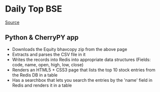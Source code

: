 # Daily Top BSE

[Source](https://www.bseindia.com/markets/equity/EQReports/BhavCopyDebt.aspx?expandable=3)


## Python & CherryPY app
- Downloads the Equity bhavcopy zip from the above page
- Extracts and parses the CSV file in it
- Writes the records into Redis into appropriate data structures (Fields: code, name, open, high, low, close)
- Renders an HTML5 + CSS3 page that lists the top 10 stock entries from the Redis DB in a table
- Has a searchbox that lets you search the entries by the 'name' field in Redis and renders it in a table